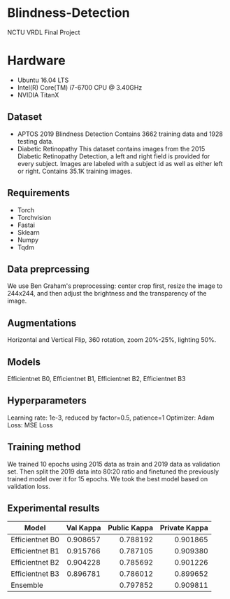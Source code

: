 # Blindness-Detection
NCTU VRDL Final Project
# Hardware
* Ubuntu 16.04 LTS
* Intel(R) Core(TM) i7-6700 CPU @ 3.40GHz
* NVIDIA TitanX
## Dataset
* APTOS 2019 Blindness Detection
Contains 3662 training data and 1928 testing data.
* Diabetic Retinopathy
This dataset contains images from the 2015 Diabetic Retinopathy Detection, a left and
right field is provided for every subject. Images are labeled with a subject id as well as
either left or right. Contains 35.1K training images.
## Requirements
* Torch
* Torchvision
* Fastai
* Sklearn
* Numpy
* Tqdm
## Data preprcessing
We use Ben Graham's preprocessing: 
center crop first, resize the image to 244x244, and then adjust the brightness and the transparency of the image.
## Augmentations
Horizontal and Vertical Flip, 360 rotation, zoom 20%-25%, lighting 50%.
## Models
Efficientnet B0, Efficientnet B1, Efficientnet B2, Efficientnet B3
## Hyperparameters
Learning rate: 1e-3, reduced by factor=0.5, patience=1
Optimizer: Adam
Loss: MSE Loss
## Training method
We trained 10 epochs using 2015 data as train and 2019 data as validation set. Then split the 2019 data into 80:20 ratio and
finetuned the previously trained model over it for 15 epochs. We took the best model based on validation loss.
## Experimental results
Model           |   Val  Kappa  | Public Kappa | Private Kappa |
----------------|:-------------:|-------------:|-------------:|
Efficientnet B0 |    0.908657   |   0.788192   |   0.901865   | 
Efficientnet B1 |    0.915766   |   0.787105   |   0.909380   |
Efficientnet B2 |    0.904228   |   0.785692   |   0.901226   |
Efficientnet B3 |    0.896781   |   0.786012   |   0.899652   |
Ensemble        |               |   0.797852   |   0.909811   |
